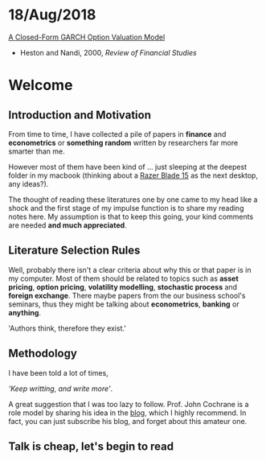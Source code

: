 # 18/Aug/2018
[A Closed-Form GARCH Option Valuation Model]()
- Heston and Nandi, 2000, _Review of Financial Studies_


# Welcome

## Introduction and Motivation
From time to time, I have collected a pile of papers in **finance** and **econometrics** or **something random** written by researchers far more smarter than me. 

However most of them have been kind of ... just sleeping at the deepest folder in my macbook (thinking about a [Razer Blade 15](https://www.razer.com/gb-en/gaming-laptops/razer-blade?utm_source=google&utm_medium=cpc&utm_campaign=adwordsukbrandsystemsbladeC1&gclid=EAIaIQobChMI7tWW2pH13AIVBp3tCh21KAUhEAAYAiAAEgK3l_D_BwE) as the next desktop, any ideas?).

The thought of reading these literatures one by one came to my head like a shock and the first stage of my impulse function is to share my reading notes here. 
My assumption is that to keep this going, your kind comments are needed **and much appreciated**.

## Literature Selection Rules
Well, probably there isn't a clear criteria about why this or that paper is in my computer. Most of them should be related to topics such as **asset pricing**, **option pricing**, **volatility modelling**, **stochastic process** and **foreign exchange**. There maybe papers from the our business school's seminars, thus they might be talking about **econometrics**, **banking** or **anything**.

'Authors think, therefore they exist.'

## Methodology
I have been told a lot of times,

_'Keep writting, and write more'_. 

A great suggestion that I was too lazy to follow.
Prof. John Cochrane is a role model by sharing his idea in the [blog](https://johnhcochrane.blogspot.com/), which I highly recommend. In fact, you can just subscribe his blog, and forget about this amateur one.

## Talk is cheap, let's begin to read
